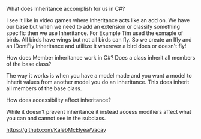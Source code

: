 What does Inheritance accomplish for us in C#?

I see it like in video games where Inheritance acts like an add on. We have our base but when we need to add an extension or classify something specific then we use Inheritance. For Example Tim used the exmaple of birds. All birds have wings but not all birds can fly. So we create an Ifly and an IDontFly Inheritance and utilitze it wherever a bird does or doesn't fly!

How does Member inheritance work in C#? Does a class inherit all members of the base class?

The way it works is when you have a model made and you want a model to inherit values from another model you do an inheritance. This does inherit all members of the base class.

How does accessibility affect inheritance?

While it doesn't prevent inheritance it instead access modifiers affect what you can and cannot see in the subclass.

https://github.com/KalebMcElyea/Vacay